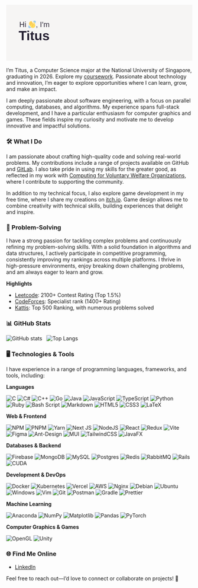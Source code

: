 ![](/header.png)
<!---### Hi there 👋-->

I’m Titus, a Computer Science major at the National University of Singapore, graduating in 2026. Explore my [coursework](./modules.md). Passionate about technology and innovation, I’m eager to explore opportunities where I can learn, grow, and make an impact.

I am deeply passionate about software engineering, with a focus on parallel computing, databases, and algorithms. My experience spans full-stack development, and I have a particular enthusiasm for computer graphics and games. These fields inspire my curiosity and motivate me to develop innovative and impactful solutions.

### 🛠️ What I Do

I am passionate about crafting high-quality code and solving real-world problems. My contributions include a range of projects available on GitHub and [GitLab](https://gitlab.com/tituschewxj). I also take pride in using my skills for the greater good, as reflected in my work with [Computing for Voluntary Welfare Organizations](https://www.comp.nus.edu.sg/~vwo/), where I contribute to supporting the community.

In addition to my technical focus, I also explore game development in my free time, where I share my creations on [itch.io](https://utdcus.itch.io/). Game design allows me to combine creativity with technical skills, building experiences that delight and inspire.

### :brain: Problem-Solving

I have a strong passion for tackling complex problems and continuously refining my problem-solving skills. With a solid foundation in algorithms and data structures, I actively participate in competitive programming, consistently improving my rankings across multiple platforms. I thrive in high-pressure environments, enjoy breaking down challenging problems, and am always eager to learn and grow.

**Highlights**

- [Leetcode](https://leetcode.com/tituschewxj/): 2100+ Contest Rating (Top 1.5%)
- [CodeForces](https://codeforces.com/profile/tituschewxj): Specialist rank (1400+ Rating)
- [Kattis](https://open.kattis.com/users/tituschewxj): Top 500 Ranking, with numerous problems solved

<!---![Leetcode Stats](https://leetcard.jacoblin.cool/tituschewxj?ext=contest)-->

### 📊 GitHub Stats

![GitHub stats](https://github-readme-stats.vercel.app/api?username=tituschewxj&show_icons=true&theme=transparent&hide_rank=true&include_all_commits=true&hide=stars,issues&show=prs_merged,reviews)
&nbsp;
![Top Langs](https://github-readme-stats.vercel.app/api/top-langs/?username=tituschewxj&size_weight=0.5&count_weight=0.5&langs_count=8&layout=compact&hide=c%23,shaderlab,hlsl)

</div>

### 🖥️ Technologies & Tools

I have experience in a range of programming languages, frameworks, and tools, including:

**Languages**

![C](https://img.shields.io/badge/c-%2300599C.svg?style=for-the-badge&logo=c&logoColor=white)
![C#](https://img.shields.io/badge/c%23-%23239120.svg?style=for-the-badge&logo=csharp&logoColor=white)
![C++](https://img.shields.io/badge/c++-%2300599C.svg?style=for-the-badge&logo=c%2B%2B&logoColor=white)
![Go](https://img.shields.io/badge/go-%2300ADD8.svg?style=for-the-badge&logo=go&logoColor=white)
![Java](https://img.shields.io/badge/java-%23ED8B00.svg?style=for-the-badge&logo=openjdk&logoColor=white)
![JavaScript](https://img.shields.io/badge/javascript-%23323330.svg?style=for-the-badge&logo=javascript&logoColor=%23F7DF1E)
![TypeScript](https://img.shields.io/badge/typescript-%23007ACC.svg?style=for-the-badge&logo=typescript&logoColor=white)
![Python](https://img.shields.io/badge/python-3670A0?style=for-the-badge&logo=python&logoColor=ffdd54)
![Ruby](https://img.shields.io/badge/ruby-%23CC342D.svg?style=for-the-badge&logo=ruby&logoColor=white)
![Bash Script](https://img.shields.io/badge/bash_script-%23121011.svg?style=for-the-badge&logo=gnu-bash&logoColor=white)
![Markdown](https://img.shields.io/badge/markdown-%23000000.svg?style=for-the-badge&logo=markdown&logoColor=white)
![HTML5](https://img.shields.io/badge/html5-%23E34F26.svg?style=for-the-badge&logo=html5&logoColor=white)
![CSS3](https://img.shields.io/badge/css3-%231572B6.svg?style=for-the-badge&logo=css3&logoColor=white)
![LaTeX](https://img.shields.io/badge/latex-%23008080.svg?style=for-the-badge&logo=latex&logoColor=white)

**Web & Frontend**

![NPM](https://img.shields.io/badge/NPM-%23CB3837.svg?style=for-the-badge&logo=npm&logoColor=white)
![PNPM](https://img.shields.io/badge/pnpm-%234a4a4a.svg?style=for-the-badge&logo=pnpm&logoColor=f69220)
![Yarn](https://img.shields.io/badge/yarn-%232C8EBB.svg?style=for-the-badge&logo=yarn&logoColor=white)
![Next JS](https://img.shields.io/badge/Next-black?style=for-the-badge&logo=next.js&logoColor=white)
![NodeJS](https://img.shields.io/badge/node.js-6DA55F?style=for-the-badge&logo=node.js&logoColor=white)
![React](https://img.shields.io/badge/react-%2320232a.svg?style=for-the-badge&logo=react&logoColor=%2361DAFB)
![Redux](https://img.shields.io/badge/redux-%23593d88.svg?style=for-the-badge&logo=redux&logoColor=white)
![Vite](https://img.shields.io/badge/Vite-646CFF?style=for-the-badge&logo=vite&logoColor=fff)
![Figma](https://img.shields.io/badge/Figma-F24E1E?style=for-the-badge&logo=figma&logoColor=white)
![Ant-Design](https://img.shields.io/badge/-AntDesign-%230170FE?style=for-the-badge&logo=ant-design&logoColor=white)
![MUI](https://img.shields.io/badge/MUI-%230081CB.svg?style=for-the-badge&logo=mui&logoColor=white)
![TailwindCSS](https://img.shields.io/badge/tailwindcss-%2338B2AC.svg?style=for-the-badge&logo=tailwind-css&logoColor=white)
![JavaFX](https://img.shields.io/badge/javafx-%23FF0000.svg?style=for-the-badge&logo=javafx&logoColor=white)

**Databases & Backend**

![Firebase](https://img.shields.io/badge/firebase-a08021?style=for-the-badge&logo=firebase&logoColor=ffcd34)
![MongoDB](https://img.shields.io/badge/MongoDB-%234ea94b.svg?style=for-the-badge&logo=mongodb&logoColor=white)
![MySQL](https://img.shields.io/badge/mysql-4479A1.svg?style=for-the-badge&logo=mysql&logoColor=white)
![Postgres](https://img.shields.io/badge/postgres-%23316192.svg?style=for-the-badge&logo=postgresql&logoColor=white)
![Redis](https://img.shields.io/badge/redis-%23DD0031.svg?style=for-the-badge&logo=redis&logoColor=white)
![RabbitMQ](https://img.shields.io/badge/Rabbitmq-FF6600?style=for-the-badge&logo=rabbitmq&logoColor=white)
![Rails](https://img.shields.io/badge/rails-%23CC0000.svg?style=for-the-badge&logo=ruby-on-rails&logoColor=white)
![CUDA](https://img.shields.io/badge/cuda-000000.svg?style=for-the-badge&logo=nVIDIA&logoColor=green)

**Development & DevOps**

![Docker](https://img.shields.io/badge/docker-%230db7ed.svg?style=for-the-badge&logo=docker&logoColor=white)
![Kubernetes](https://img.shields.io/badge/Kubernetes-326CE5?style=for-the-badge&logo=kubernetes&logoColor=fff)
![Vercel](https://img.shields.io/badge/vercel-%23000000.svg?style=for-the-badge&logo=vercel&logoColor=white)
![AWS](https://img.shields.io/badge/AWS-%23FF9900.svg?style=for-the-badge&logo=amazon-aws&logoColor=white)
![Nginx](https://img.shields.io/badge/nginx-%23009639.svg?style=for-the-badge&logo=nginx&logoColor=white)
![Debian](https://img.shields.io/badge/Debian-D70A53?style=for-the-badge&logo=debian&logoColor=white)
![Ubuntu](https://img.shields.io/badge/Ubuntu-E95420?style=for-the-badge&logo=ubuntu&logoColor=white)
![Windows](https://img.shields.io/badge/Windows-0078D6?style=for-the-badge&logo=windows&logoColor=white)
![Vim](https://img.shields.io/badge/VIM-%2311AB00.svg?style=for-the-badge&logo=vim&logoColor=white)
![Git](https://img.shields.io/badge/git-%23F05033.svg?style=for-the-badge&logo=git&logoColor=white)
![Postman](https://img.shields.io/badge/Postman-FF6C37?style=for-the-badge&logo=postman&logoColor=white)
![Gradle](https://img.shields.io/badge/Gradle-02303A.svg?style=for-the-badge&logo=Gradle&logoColor=white)
![Prettier](https://img.shields.io/badge/prettier-%23F7B93E.svg?style=for-the-badge&logo=prettier&logoColor=black)

**Machine Learning**

![Anaconda](https://img.shields.io/badge/Anaconda-44A833?style=for-the-badge&logo=anaconda&logoColor=fff)
![NumPy](https://img.shields.io/badge/numpy-%23013243.svg?style=for-the-badge&logo=numpy&logoColor=white)
![Matplotlib](https://img.shields.io/badge/Matplotlib-%23ffffff.svg?style=for-the-badge&logo=Matplotlib&logoColor=black)
![Pandas](https://img.shields.io/badge/pandas-%23150458.svg?style=for-the-badge&logo=pandas&logoColor=white)
![PyTorch](https://img.shields.io/badge/PyTorch-%23EE4C2C.svg?style=for-the-badge&logo=PyTorch&logoColor=white)

**Computer Graphics & Games**

![OpenGL](https://img.shields.io/badge/OpenGL-%23FFFFFF.svg?style=for-the-badge&logo=opengl)
![Unity](https://img.shields.io/badge/unity-%23000000.svg?style=for-the-badge&logo=unity&logoColor=white)

### 🌐 Find Me Online

<!---[Website](https://tituschewxj.github.io)-->
- [LinkedIn](https://www.linkedin.com/in/tituschewxj/)

Feel free to reach out—I’d love to connect or collaborate on projects! 🚀
